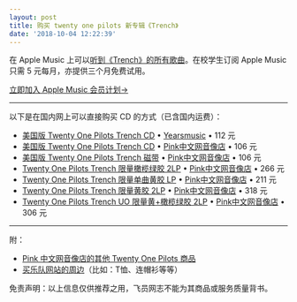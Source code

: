 ```yaml
---
layout: post
title: 购买 twenty one pilots 新专辑《Trench》
date: '2018-10-04 12:22:39'
---
```


在 Apple Music 上可以[听到《Trench》的所有歌曲](https://itunes.apple.com/cn/album/trench/1422828208)。在校学生订阅 Apple Music 只需 5 元每月，亦提供三个月免费试用。

[立即加入 Apple Music 会员计划→](https://www.apple.com/cn/apple-music/)

* * *

以下是在国内网上可以直接购买 CD 的方式（已含国内运费）：

- [美国版 Twenty One Pilots Trench CD](https://item.taobao.com/item.htm?spm=a230r.1.14.21.f22570dcKXQ0nO&id=574968844066&ns=1&abbucket=1#detail) • [Yearsmusic](https://shop66782250.taobao.com/) • 112 元
- [美国版 Twenty One Pilots Trench CD](https://item.taobao.com/item.htm?spm=a230r.1.14.21.f22570dcKXQ0nO&id=574968844066&ns=1&abbucket=1#detail) • [Pink中文网音像店](https://shop64274063.taobao.com/) • 106 元
- [美国版 Twenty One Pilots Trench 磁带](https://item.taobao.com/item.htm?spm=2013.1.20141002.8.1eed4ea9XPixp7&scm=1007.10009.70205.100200300000001&id=575232478546&pvid=8679e4b2-49c6-4b62-92d9-cb7568e90de3) • [Pink中文网音像店](https://shop64274063.taobao.com/) • 106 元
- [Twenty One Pilots Trench 限量橄榄绿胶 2LP](https://item.taobao.com/item.htm?spm=a230r.1.14.82.c9eb2b096mYzEO&id=577747206667&ns=1&abbucket=1#detail) • [Pink中文网音像店](https://shop64274063.taobao.com/) • 266 元
- [Twenty One Pilots Trench 限量单曲黄胶 LP](https://item.taobao.com/item.htm?spm=a1z10.5-c.w4002-1246932705.56.5f73794dUoxdYp&id=574960908805) • [Pink中文网音像店](https://shop64274063.taobao.com/) • 211 元
- [Twenty One Pilots Trench 限量黄胶 2LP](https://item.taobao.com/item.htm?spm=a1z10.5-c.w4002-1246932705.53.5f73794dUoxdYp&id=577458380681) • [Pink中文网音像店](https://shop64274063.taobao.com/) • 318 元
- [Twenty One Pilots Trench UO 限量黄+橄榄绿胶 2LP](https://item.taobao.com/item.htm?spm=a1z10.5-c.w4002-1246932705.47.5f73794dUoxdYp&id=577748030545) • [Pink中文网音像店](https://shop64274063.taobao.com/) • 306 元

* * *

附：

- [Pink 中文网音像店的其他 Twenty One Pilots 商品](https://shop64274063.taobao.com/category-1259480855.htm?spm=a1z10.5-c.w4010-1246932704.135.75082d5445OyY6&search=y&parentCatId=1012327814&parentCatName=%3D%3D%3D%3D%3D+%C0%D6%B6%D3%D7%E9%BA%CF+%3D%3D%3D%3D%3D&catName=Twenty+One+Pilots#bd)
- [买乐队网站的周边](https://metapilots.cn/daigou)（比如：T恤、连帽衫等等）

免责声明：以上信息仅供推荐之用，飞员网志不能为其商品或服务质量背书。

